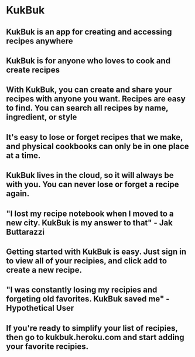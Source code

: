 # KukBuk #

## KukBuk is an app for creating and accessing recipes anywhere ##

## KukBuk is for anyone who loves to cook and create recipes ##

## With KukBuk, you can create and share your recipes with anyone you want. Recipes are easy to find. You can search all recipes by name, ingredient, or style ##

## It's easy to lose or forget recipes that we make, and physical cookbooks can only be in one place at a time. ##

## KukBuk lives in the cloud, so it will always be with you. You can never lose or forget a recipe again. ##

## "I lost my recipe notebook when I moved to a new city. KukBuk is my answer to that" - Jak Buttarazzi ##

## Getting started with KukBuk is easy. Just sign in to view all of your recipies, and click add to create a new recipe. ##

## "I was constantly losing my recipies and forgeting old favorites. KukBuk saved me" -Hypothetical User ##

## If you're ready to simplify your list of recipies, then go to kukbuk.heroku.com and start adding your favorite recipies. ##
